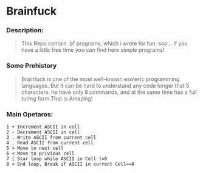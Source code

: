 # Brainfuck

### Description:

>This Repo contain .bf programs, which i wrote for fun, soo... If you have a  little free time you can find here simple programs!

### Some Prehistory
> Brainfuck is one of the most well-known esoteric programming languages. 
> But it can be hard to understand any code longer that 5 characters.
> he have only 8 commands, and at the same time has a full turing form.That is Amazing!

### Main Opetaros:

```bf
1 + Increment ASCII in cell
2 - Decrement ASCII in cell
3 . Write ASCII from current cell
4 , Read ASCII from current cell
5 > Move to next cell
6 < Move to privious cell
7 [ Star loop while ASCII in Cell !=0
8 < End loop, Break if ASCII in current Cell==0
```
